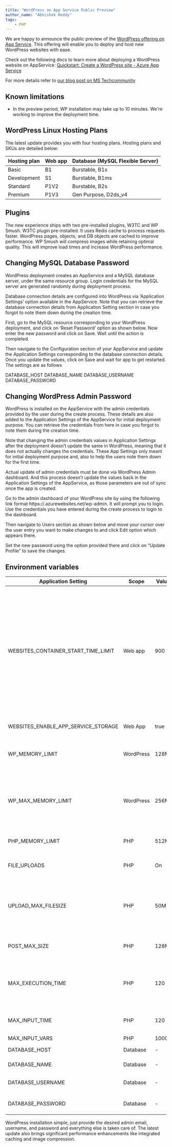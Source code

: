 ```yaml
---
title: "WordPress on App Service Public Preview"
author_name: "Abhishek Reddy"
tags:
    - PHP
---
```


We are happy to announce the public preview of the [WordPress offering on App Service](https://ms.portal.azure.com/#create/WordPress.WordPress). This offering will enable you to deploy and host new WordPress websites with ease.

Check out the following docs to learn more about deploying a WordPress website on AppService: [Quickstart: Create a WordPress site - Azure App Service](https://docs.microsoft.com/en-us/azure/app-service/quickstart-wordpress)

For more details refer to [our blog post on MS Techcommunity](https://techcommunity.microsoft.com/t5/apps-on-azure-blog/the-new-and-better-wordpress-on-app-service/ba-p/3202594)

## Known limitations
- In the preview period, WP installation may take up to 10 minutes. We're working to improve the deployment time.

## WordPress Linux Hosting Plans
The latest update provides you with four hosting plans. Hosting plans and SKUs are detailed below:

|**Hosting plan** | **Web app** | **Database (MySQL Flexible Server)** |
|--------------|------------|--------|
|Basic | B1 | Burstable, B1s |
|Development | S1 | Burstable, B1ms |
|Standard | P1V2 | Burstable, B2s |
|Premium | P1V3 | Gen Purpose, D2ds_v4 |

## Plugins
The new experience ships with two pre-installed plugins, W3TC and WP Smush. 
W3TC plugin pre-installed. It uses Redis cache to process requests faster. WordPress pages, objects, and DB objects are cached to improve performance.
WP Smush will compress images while retaining optimal quality. This will improve load times and increase WordPress performance.

## Changing MySQL Database Password
WordPress deployment creates an AppService and a MySQL database server, under the same resource group. Login credentials for the MySQL server are generated randomly during deployment process.  
 
Database connection details are configured into WordPress via ‘Application Settings’ option available in the AppService. Note that you can retrieve the database connection details from Application Setting section in case you forgot to note them down during the creation time.  
 
First, go to the MySQL resource corresponding to your WordPress deployment, and click on ‘Reset Password’ option as shown below. Now enter the new password and click on Save. Wait until the action is completed. 
 
 
Then navigate to the Configuration section of your AppService and update the Application Settings corresponding to the database connection details. Once you update the values, click on Save and wait for app to get restarted. The settings are as follows 
 
DATABASE_HOST 
DATABASE_NAME 
DATABASE_USERNAME 
DATABASE_PASSWORD 
 
## Changing WordPress Admin Password 
 
WordPress is installed on the AppService with the admin credentials provided by the user during the create process. These details are also added to the Application Settings of the AppService for initial deployment purpose. You can retrieve the credentials from here in case you forgot to note them during the creation time. 
 
Note that changing the admin credentials values in Application Settings after the deployment doesn’t update the same in WordPress, meaning that it does not actually changes the credentials. These App Settings only meant for initial deployment purpose and, also to help the users note them down for the first time. 
 
Actual update of admin credentials must be done via WordPress Admin dashboard. And this process doesn’t update the values back in the Application Settings of the AppService, as those parameters are out of sync once the app is created.  
 
Go to the admin dashboard of your WordPress site by using the following link format https://<yourapp>.azurewebsites.net/wp-admin. It will prompt you to login. Use the credentials you have entered during the create process to login to the dashboard. 
 
Then navigate to Users section as shown below and move your cursor over the user entry you want to make changes to and click Edit option which appears there.  
    
Set the new password using the option provided there and click on “Update Profile” to save the changes.     

## Environment variables
|Application Setting | Scope | Value | Max | Description |
|-------------|-------------|-------------|---------------|--------------------|
|WEBSITES_CONTAINER_START_TIME_LIMIT |Web app | 900 | -  | The amount of time the platform will wait (for the site to come up) before it restarts your container. WP installation takes around 5-10 mins after the AppService is deployed. By default, timeout limit for Linux AppService is 240 seconds. So, overriding this value to 900 seconds for WordPress deployments to avoid container restarts during the setup process. This is a required setting, and it is recommended to not change this value.  |
|WEBSITES_ENABLE_APP_SERVICE_STORAGE|Web App|true|-|When set to TRUE, file contents are preserved during restarts. |
|WP_MEMORY_LIMIT|WordPress|128M|512M|Frontend or general wordpress PHP memory limit (per script). Can't be more than PHP_MEMORY_LIMIT|
|WP_MAX_MEMORY_LIMIT|WordPress|256M|512M|Admin dashboard PHP memory limit (per script). Generally Admin dashboard/ backend scripts takes lot of memory compared to frontend scripts. Can't be more than PHP_MEMORY_LIMIT.|
|PHP_MEMORY_LIMIT|PHP|512M|512M|Memory limits for general PHP script. It can only be decreased.|
|FILE_UPLOADS|PHP|On|-|Can be either On or Off. Note that values are case sensitive. Enables or disables file uploads. |
|UPLOAD_MAX_FILESIZE|PHP|50M|256M	Max file upload size limit. Can be increased up to 256M.|
|POST_MAX_SIZE|PHP|128M|256M|Can be increased up to 256M. Generally should be more than UPLOAD_MAX_FILESIZE.|
|MAX_EXECUTION_TIME|PHP|120|120|Can only be decreased. Please break down the scripts if it is taking more than 120 seconds. Added to avoid bad scripts from slowing the system.|
|MAX_INPUT_TIME|PHP|120|120|Max time limit for parsing the input requests. Can only be decreased.|
|MAX_INPUT_VARS|PHP|10000|10000|-|
|DATABASE_HOST|Database|-|-|Database host used to connect to WordPress.|
|DATABASE_NAME|Database|-|-|Database name used to connect to WordPress.|
|DATABASE_USERNAME|Database|-|-|Database username used to connect to WordPress.|
|DATABASE_PASSWORD|Database|-|-|Database password used to connect to WordPress.|

WordPress installation simple, just provide the desired admin email, username, and password and everything else is taken care of. The latest update also brings significant performance enhancements like integrated caching and image compression.
